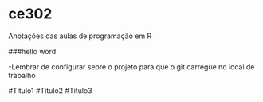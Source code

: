 # ce302

Anotações das aulas de programação em R

###hello word

-Lembrar de configurar sepre o projeto para que o git 
carregue no local de trabalho

#Titulo1
#Titulo2
#Titulo3